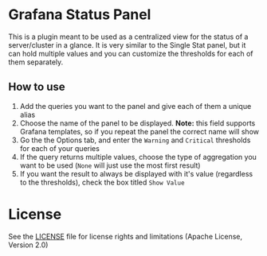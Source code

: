 # Grafana Status Panel

This is a plugin meant to be used as a centralized view for the status of a server/cluster in a glance.
It is very similar to the Single Stat panel, but it can hold multiple values and you can customize the thresholds for each of them separately.

## How to use
1. Add the queries you want to the panel and give each of them a unique alias
2. Choose the name of the panel to be displayed.
**Note:** this field supports Grafana templates, so if you repeat the panel the correct name will show
3. Go the the Options tab, and enter the `Warning` and `Critical` thresholds for each of your queries
4. If the query returns multiple values, choose the type of aggregation you want to be used (`None` will just use the most first result)
5. If you want the result to always be displayed with it's value (regardless to the thresholds), check the box titled `Show Value`

# License

See the [LICENSE](LICENSE.txt) file for license rights and limitations (Apache License, Version 2.0)
